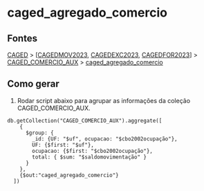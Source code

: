 # caged_agregado_comercio

## Fontes 

[CAGED](../../CAGED.md) > [[CAGEDMOV2023](../raizes/CAGEDMOV2023.md), [CAGEDEXC2023](../raizes/CAGEDEXC2023.md), [CAGEDFOR2023](../raizes/CAGEDFOR2023.md)] > [CAGED_COMERCIO_AUX](../intermediarias/CAGED_COMERCIO_AUX.md) > [caged_agregado_comercio](./caged_agregado_comercio.md)

## Como gerar

1. Rodar script abaixo para agrupar as informações da coleção CAGED_COMERCIO_AUX.

```
db.getCollection("CAGED_COMERCIO_AUX").aggregate([
    {
      $group: {
        _id: {UF: "$uf", ocupacao: "$cbo2002ocupação"},
        UF: {$first: "$uf"},
        ocupacao: {$first: "$cbo2002ocupação"},
        total: { $sum: "$saldomovimentação" }
      }
    },
    {$out:"caged_agregado_comercio"}
  ])
```